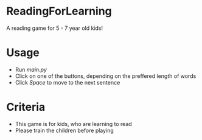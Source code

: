 # ReadingForLearning
A reading game for 5 - 7 year old kids!

# Usage
* Run *main.py*
* Click on one of the buttons, depending on the preffered length of words
* Click *Space* to move to the next sentence

# Criteria
* This game is for kids, who are learning to read
* Please train the children before playing
